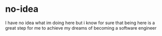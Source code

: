 # no-idea
I have no idea what im doing here but i know for sure that being here is a great step for me to achieve my dreams of becoming a software engineer
